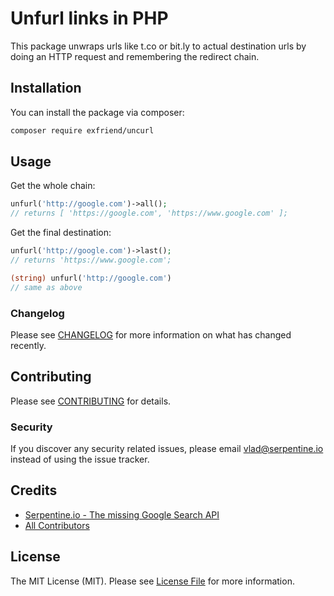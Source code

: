 # Unfurl links in PHP

This package unwraps urls like t.co or bit.ly to actual destination urls by doing an HTTP request and remembering the redirect chain.


## Installation

You can install the package via composer:

```bash
composer require exfriend/uncurl
```

## Usage

Get the whole chain:
``` php
unfurl('http://google.com')->all();
// returns [ 'https://google.com', 'https://www.google.com' ];
```

Get the final destination:
``` php
unfurl('http://google.com')->last();
// returns 'https://www.google.com';

(string) unfurl('http://google.com')
// same as above
```

### Changelog

Please see [CHANGELOG](CHANGELOG.md) for more information on what has changed recently.

## Contributing

Please see [CONTRIBUTING](CONTRIBUTING.md) for details.

### Security

If you discover any security related issues, please email vlad@serpentine.io instead of using the issue tracker.

## Credits

- [Serpentine.io - The missing Google Search API](https://serpentine.io)
- [All Contributors](../../contributors)

## License

The MIT License (MIT). Please see [License File](LICENSE.md) for more information.
